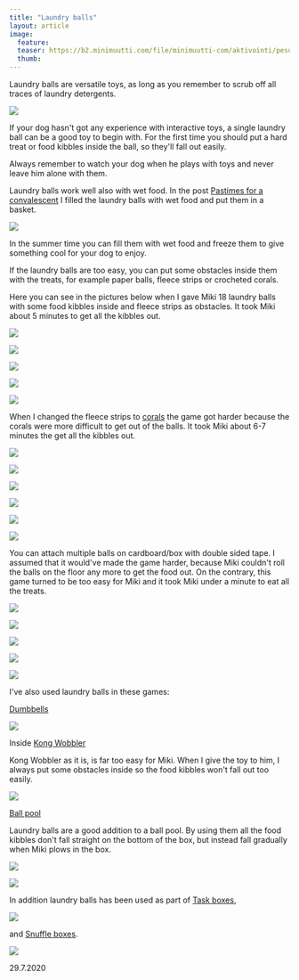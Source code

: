 ```yaml
---
title: "Laundry balls"
layout: article
image:
  feature:
  teaser: https://b2.minimuutti.com/file/minimuutti-com/aktivointi/pesupallot/DS70838-245px.jpg
  thumb:
---
```


Laundry balls are versatile toys, as long as you remember to scrub off all traces of laundry detergents.

![](https://b2.minimuutti.com/file/minimuutti-com/aktivointi/pesupallot/DS70838-800px.jpg)

If your dog hasn't got any experience with interactive toys, a single laundry ball can be a good toy to begin with. For the first time you should put a hard treat or food kibbles inside the ball, so they'll fall out easily.

Always remember to watch your dog when he plays with toys and never leave him alone with them.

Laundry balls work well also with wet food. In the post [Pastimes for a convalescent](https://minimuutti.com/en/brain-games/pastimes-for-a-convalescent/) I filled the laundry balls with wet food and put them in a basket.

[![](https://b2.minimuutti.com/file/minimuutti-com/aktivointi/ajanvietetta-toipilaalle/DS37385-800px.jpg)](https://minimuutti.com/en/brain-games/pastimes-for-a-convalescent/)

In the summer time you can fill them with wet food and freeze them to give something cool for your dog to enjoy.

If the laundry balls are too easy, you can put some obstacles inside them with the treats, for example paper balls, fleece strips or crocheted corals.

Here you can see in the pictures below when I gave Miki 18 laundry balls with some food kibbles inside and fleece strips as obstacles. It took Miki about 5 minutes to get all the kibbles out. 

![](https://b2.minimuutti.com/file/minimuutti-com/aktivointi/pesupallot/DS69478-800px.jpg)

![](https://b2.minimuutti.com/file/minimuutti-com/aktivointi/pesupallot/DS69516-800px.jpg)

![](https://b2.minimuutti.com/file/minimuutti-com/aktivointi/pesupallot/DS69563-800px.jpg)

![](https://b2.minimuutti.com/file/minimuutti-com/aktivointi/pesupallot/DS69583-800px.jpg)

![](https://b2.minimuutti.com/file/minimuutti-com/aktivointi/pesupallot/DS69602-800px.jpg)

When I changed the fleece strips to [corals]([corals](https://minimuutti.com/en/brain-games/corals/)) the game got harder because the corals were more difficult to get out of the balls. It took Miki about 6-7 minutes the get all the kibbles out.

![](https://b2.minimuutti.com/file/minimuutti-com/aktivointi/pesupallot/DS69338-800px.jpg)

![](https://b2.minimuutti.com/file/minimuutti-com/aktivointi/pesupallot/DS69355-800px.jpg)

![](https://b2.minimuutti.com/file/minimuutti-com/aktivointi/pesupallot/DS69385-800px.jpg)

![](https://b2.minimuutti.com/file/minimuutti-com/aktivointi/pesupallot/DS69394-800px.jpg)

![](https://b2.minimuutti.com/file/minimuutti-com/aktivointi/pesupallot/DS69400-800px.jpg)

![](https://b2.minimuutti.com/file/minimuutti-com/aktivointi/pesupallot/DS69421-800px.jpg)

You can attach multiple balls on cardboard/box with double sided tape. I assumed that it would've made the game harder, because Miki couldn't roll the balls on the floor any more to get the food out. On the contrary, this game turned to be too easy for Miki and it took Miki under a minute to eat all the treats.

![](https://b2.minimuutti.com/file/minimuutti-com/aktivointi/pesupallot/DS70842-800px.jpg)

![](https://b2.minimuutti.com/file/minimuutti-com/aktivointi/pesupallot/DS70860-800px.jpg)

![](https://b2.minimuutti.com/file/minimuutti-com/aktivointi/pesupallot/DS70878-800px.jpg)

![](https://b2.minimuutti.com/file/minimuutti-com/aktivointi/pesupallot/DS70887-800px.jpg)

![](https://b2.minimuutti.com/file/minimuutti-com/aktivointi/pesupallot/DS70889-800px.jpg)

I've also used laundry balls in these games:

[Dumbbells](https://minimuutti.com/en/brain-games/dumbbells/)

[![](https://b2.minimuutti.com/file/minimuutti-com/aktivointi/palloputket/DS38709-800px.jpg)](https://minimuutti.com/en/brain-games/dumbbells/)

Inside [Kong Wobbler](https://minimuutti.com/en/treat-dispensers/kong-wobbler/)

Kong Wobbler as it is, is far too easy for Miki. When I give the toy to him, I always put some obstacles inside so the food kibbles won't fall out too easily.

[![](https://b2.minimuutti.com/file/minimuutti-com/aktivointilelut/kongit/DSC57921-800px.jpg)](https://minimuutti.com/en/treat-dispensers/kong-wobbler/)

[Ball pool](https://minimuutti.com/en/brain-games/ball-pool/)

Laundry balls are a good addition to a ball pool. By using them all the food kibbles don't fall straight on the bottom of the box, but instead fall gradually when Miki plows in the box.

[![](https://b2.minimuutti.com/file/minimuutti-com/aktivointi/pesupallot/DS69301-800px.jpg)](https://minimuutti.com/en/brain-games/ball-pool/)

[![](https://b2.minimuutti.com/file/minimuutti-com/aktivointi/pesupallot/DS69309-800px.jpg)](https://minimuutti.com/en/brain-games/ball-pool/)

In addition laundry balls has been used as part of [Task boxes](https://minimuutti.com/en/brain-games/task-boxes/),

[![](https://b2.minimuutti.com/file/minimuutti-com/aktivointi/kaikkien-aikojen-vaikein-tehtavalaatikko/DSC56705-800px.jpg)](https://minimuutti.com/en/brain-games/task-boxes/)

and [Snuffle boxes](https://minimuutti.com/en/brain-games/snuffle-box/).

[![](https://b2.minimuutti.com/file/minimuutti-com/aktivointi/haistelulaatikko/DS40996-800px.jpg)](https://minimuutti.com/en/brain-games/snuffle-box/)

29.7.2020